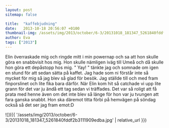 ```yaml
---
layout: post
sitemap: false

title:  "kaffebjudning"
date:   2013-10-18 20:56:07 +0100
thumbnail-img: /assets/img/2013/october/6-3/20131018_181347_5261840fddf2b3111909edba.jpg
author: Eva
tags: ["2013"]
---
```


Elin överraskade mig och ringde mitt i min powernap och sa att hon skulle göra en snabbvisit hos mig. Hon skulle nämligen iväg till Umeå och då skulle hon göra ett depåstopp hos mig. " Yay! " tänkte jag och somnade om igen en stund för att sedan sätta på kaffet. Jag hade som ni förstår inte så mycket för mig så jag blev så glad för besök. Jag ställde till och med fram finporslinet och lite fika bara därför.  När Elin kom hit så catchade vi upp lite grann för det var ju ändå ett tag sedan vi träffades.  Det var så roligt att få prata med henne även om det inte blev så länge för hon var ju tvungen att fara ganska snabbt.  Hon ska däremot titta förbi på hemvägen på söndag också så det ser jag fram emot:D

![]({{ '/assets/img/2013/october/6-3/20131018_181347_5261840fddf2b3111909edba.jpg'  | relative_url }})

